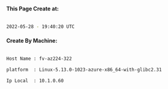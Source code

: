 
   
#### This Page Create at:

```bash

2022-05-28 - 19:40:20 UTC

```

#### Create By Machine:

```bash

Host Name : fv-az224-322

platform  : Linux-5.13.0-1023-azure-x86_64-with-glibc2.31

Ip Local  : 10.1.0.60

```

